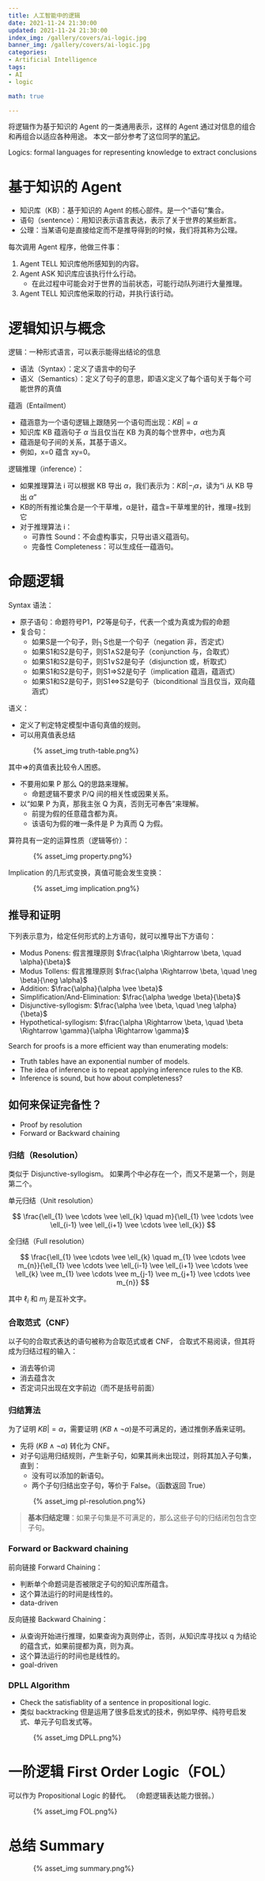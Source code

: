 ```yaml
---
title: 人工智能中的逻辑
date: 2021-11-24 21:30:00
updated: 2021-11-24 21:30:00
index_img: /gallery/covers/ai-logic.jpg
banner_img: /gallery/covers/ai-logic.jpg
categories:
- Artificial Intelligence
tags: 
- AI
- logic

math: true

---
```


将逻辑作为基于知识的 Agent 的一类通用表示，这样的 Agent 通过对信息的组合和再组合以适应各种用途。
本文一部分参考了这位同学的[笔记](https://blog.csdn.net/rectsuly/article/details/73104723)。

<!-- more -->

Logics: formal languages for representing knowledge to extract conclusions

# 基于知识的 Agent

- 知识库（KB）：基于知识的 Agent 的核心部件。是一个“语句”集合。
- 语句（sentence）：用知识表示语言表达，表示了关于世界的某些断言。
- 公理：当某语句是直接给定而不是推导得到的时候，我们将其称为公理。

每次调用 Agent 程序，他做三件事：
1. Agent TELL 知识库他所感知到的内容。
2. Agent ASK 知识库应该执行什么行动。
   - 在此过程中可能会对于世界的当前状态，可能行动队列进行大量推理。
3. Agent TELL 知识库他采取的行动，并执行该行动。

# 逻辑知识与概念

逻辑：一种形式语言，可以表示能得出结论的信息 
- 语法（Syntax）：定义了语言中的句子 
- 语义（Semantics）：定义了句子的意思，即语义定义了每个语句关于每个可能世界的真值 

蕴涵（Entailment）
- 蕴涵意为一个语句逻辑上跟随另一个语句而出现：$KB |= \alpha$
- 知识库 KB 蕴涵句子 $\alpha$ 当且仅当在 KB 为真的每个世界中，$\alpha$也为真
- 蕴涵是句子间的关系，其基于语义。
- 例如，x=0 蕴含 xy=0。

逻辑推理（inference）：
- 如果推理算法 i 可以根据 KB 导出 $\alpha$，我们表示为：$KB |-_{i} \alpha$，读为“i 从 KB 导出 $\alpha$”
- KB的所有推论集合是一个干草堆，α是针，蕴含=干草堆里的针，推理=找到它 
- 对于推理算法 i：
  - 可靠性 Sound：不会虚构事实，只导出语义蕴涵句。
  - 完备性 Completeness：可以生成任一蕴涵句。

# 命题逻辑

Syntax 语法：
- 原子语句：命题符号P1，P2等是句子，代表一个或为真或为假的命题 
- 复合句： 
    - 如果S是一个句子，则┐S也是一个句子（negation 非，否定式） 
    - 如果S1和S2是句子，则S1∧S2是句子（conjunction 与，合取式） 
    - 如果S1和S2是句子，则S1∨S2是句子（disjunction 或，析取式） 
    - 如果S1和S2是句子，则S1=>S2是句子（implication 蕴涵，蕴涵式） 
    - 如果S1和S2是句子，则S1<=>S2是句子（biconditional 当且仅当，双向蕴涵式）

语义：
- 定义了判定特定模型中语句真值的规则。
- 可以用真值表总结

<div style="width:80%; margin:auto">{% asset_img truth-table.png%}</div>

其中=>的真值表比较令人困惑。
- 不要用如果 P 那么 Q的思路来理解。
  - 命题逻辑不要求 P/Q 间的相关性或因果关系。
- 以“如果 P 为真，那我主张 Q 为真，否则无可奉告”来理解。
  - 前提为假的任意蕴含都为真。
  - 该语句为假的唯一条件是 P 为真而 Q 为假。

算符具有一定的运算性质（逻辑等价）：
<div style="width:80%; margin:auto">{% asset_img property.png%}</div>

Implication 的几形式变换，真值可能会发生变换：
<div style="width:80%; margin:auto">{% asset_img implication.png%}</div>

## 推导和证明

下列表示意为，给定任何形式的上方语句，就可以推导出下方语句：
- Modus Ponens: 假言推理原则 $\frac{\alpha \Rightarrow \beta, \quad \alpha}{\beta}$
- Modus Tollens: 假言推理原则 $\frac{\alpha \Rightarrow \beta, \quad \neg \beta}{\neg \alpha}$
- Addition: $\frac{\alpha}{\alpha \vee \beta}$
- Simplification/And-Elimination: $\frac{\alpha \wedge \beta}{\beta}$
- Disjunctive-syllogism: $\frac{\alpha \vee \beta, \quad \neg \alpha}{\beta}$
- Hypothetical-syllogism: $\frac{\alpha \Rightarrow \beta, \quad \beta \Rightarrow \gamma}{\alpha \Rightarrow \gamma}$

Search for proofs is a more efficient way than enumerating models: 
- Truth tables have an exponential number of models.
- The idea of inference is to repeat applying inference rules to the KB.
- Inference is sound, but how about completeness?

## 如何来保证完备性？

- Proof by resolution
- Forward or Backward chaining

### 归结（Resolution）

类似于 Disjunctive-syllogism。
如果两个中必存在一个，而又不是第一个，则是第二个。

单元归结（Unit resolution）

$$
\frac{\ell_{1} \vee \cdots \vee \ell_{k} \quad m}{\ell_{1} \vee \cdots \vee \ell_{i-1} \vee \ell_{i+1} \vee \cdots \vee \ell_{k}}
$$

全归结（Full resolution）

$$
\frac{\ell_{1} \vee \cdots \vee \ell_{k} \quad m_{1} \vee \cdots \vee m_{n}}{\ell_{1} \vee \cdots \vee \ell_{i-1} \vee \ell_{i+1} \vee \cdots \vee \ell_{k} \vee m_{1} \vee \cdots \vee m_{j-1} \vee m_{j+1} \vee \cdots \vee m_{n}}
$$

其中 $\ell_{i}$ 和 $m_{j}$ 是互补文字。

### 合取范式（CNF）

以子句的合取式表达的语句被称为合取范式或者 CNF， 合取式不易阅读，但其将成为归结过程的输入：
- 消去等价词
- 消去蕴含次
- 否定词只出现在文字前边（而不是括号前面）

### 归结算法

为了证明 $KB |= \alpha$，需要证明 $(KB \wedge \neg\alpha)$是不可满足的，通过推倒矛盾来证明。
- 先将 $(KB \wedge \neg\alpha)$ 转化为 CNF。
- 对子句运用归结规则，产生新子句，如果其尚未出现过，则将其加入子句集，直到：
  - 没有可以添加的新语句。
  - 两个子句归结出空子句，等价于 False。（函数返回 True）

<div style="width:80%; margin:auto">{% asset_img pl-resolution.png%}</div>

> **基本归结定理**：如果子句集是不可满足的，那么这些子句的归结闭包包含空子句。

### Forward or Backward chaining

前向链接 Forward Chaining：
- 判断单个命题词是否被限定子句的知识库所蕴含。
- 这个算法运行的时间是线性的。
- data-driven

反向链接 Backward Chaining：
- 从查询开始进行推理，如果查询为真则停止，否则，从知识库寻找以 q 为结论的蕴含式，如果前提都为真，则为真。
- 这个算法运行的时间也是线性的。
- goal-driven

### DPLL Algorithm

- Check the satisfiablity of a sentence in propositional logic.
- 类似 backtracking 但是运用了很多启发式的技术，例如早停、纯符号启发式、单元子句启发式等。

<div style="width:80%; margin:auto">{% asset_img DPLL.png%}</div>


# 一阶逻辑 First Order Logic（FOL）

可以作为 Propositional Logic 的替代。
（命题逻辑表达能力很弱。）

<div style="width:80%; margin:auto">{% asset_img FOL.png%}</div>

# 总结 Summary

<div style="width:80%; margin:auto">{% asset_img summary.png%}</div>
